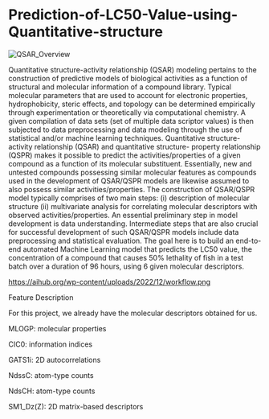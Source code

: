 # Prediction-of-LC50-Value-using-Quantitative-structure

![QSAR_Overview](https://github.com/user-attachments/assets/48858f15-9368-4307-8b3c-796786d57417)


Quantitative structure-activity relationship (QSAR) modeling pertains to the construction of predictive models of biological activities as a function of structural and molecular information of a compound library. Typical molecular parameters that are used to account for electronic properties, hydrophobicity, steric effects, and topology can be determined empirically through experimentation or theoretically via computational chemistry.
A given compilation of data sets (set of multiple data scriptor values) is then subjected to data preprocessing and data modeling through the use of statistical and/or machine learning techniques. Quantitative structure-activity relationship (QSAR) and quantitative structure- property relationship (QSPR) makes it possible to predict the activities/properties of a given compound as a function of its molecular substituent. Essentially, new and untested compounds possessing similar molecular features as compounds used in the development of QSAR/QSPR models are likewise assumed to also possess similar activities/properties.
The construction of QSAR/QSPR model typically comprises of two main steps: 
(i) description of molecular structure 
(ii) multivariate analysis for correlating molecular descriptors with observed activities/properties. An essential preliminary step in model development is data understanding. Intermediate steps that are also crucial for successful development of such QSAR/QSPR models include data preprocessing and statistical evaluation.
The goal here is to build an end-to-end automated Machine Learning model that predicts the LC50 value, the concentration of a compound that causes 50% lethality of fish in a test batch over a duration of 96 hours, using 6 given molecular descriptors.

https://aihub.org/wp-content/uploads/2022/12/workflow.png

Feature Description

For this project, we already have the molecular descriptors obtained for us.

MLOGP: molecular properties

CIC0: information indices

GATS1i: 2D autocorrelations

NdssC: atom-type counts

NdsCH: atom-type counts

SM1_Dz(Z): 2D matrix-based descriptors
